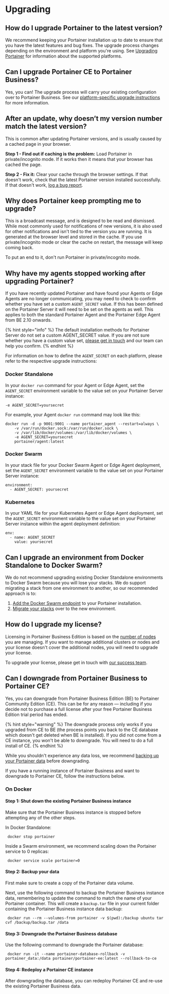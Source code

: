 # Upgrading

## How do I upgrade Portainer to the latest version?

We recommend keeping your Portainer installation up to date to ensure that you have the latest features and bug fixes. The upgrade process changes depending on the environment and platform you're using. See [Upgrading Portainer](../start/upgrade/) for information about the supported platforms.

## Can I upgrade Portainer CE to Portainer Business?

Yes, you can! The upgrade process will carry your existing configuration over to Portainer Business. See our [platform-specific upgrade instructions](../start/upgrade/tobe/) for more information.

## After an update, why doesn’t my version number match the latest version?

This is common after updating Portainer versions, and is usually caused by a cached page in your browser.

**Step 1 - Find out if caching is the problem:** Load Portainer in private/incognito mode. If it works then it means that your browser has cached the page.

**Step 2 - Fix it:** Clear your cache through the browser settings. If that doesn't work, check that the latest Portainer version installed successfully. If that doesn't work, [log a bug report](https://github.com/portainer/portainer/issues/new?assignees=\&labels=bug%2Fneed-confirmation%2C+kind%2Fbug\&template=Bug\_report.md\&title=).

## Why does Portainer keep prompting me to upgrade?

This is a broadcast message, and is designed to be read and dismissed. While most commonly used for notifications of new versions, it is also used for other notifications and isn't tied to the version you are running. It is generated at the browser level and stored in the cache. If you use private/incognito mode or clear the cache on restart, the message will keep coming back.

To put an end to it, don't run Portainer in private/incognito mode.

## Why have my agents stopped working after upgrading Portainer?

If you have recently updated Portainer and have found your Agents or Edge Agents are no longer communicating, you may need to check to confirm whether you have set a custom `AGENT_SECRET` value. If this has been defined on the Portainer Server it will need to be set on the agents as well. This applies to both the standard Portainer Agent and the Portainer Edge Agent from BE 2.10 onwards.

{% hint style="info" %}
The default installation methods for Portainer Server do not set a custom AGENT\_SECRET value. If you are not sure whether you have a custom value set, [please get in touch](https://www.portainer.io/portainer-business-support) and our team can help you confirm.
{% endhint %}

For information on how to define the `AGENT_SECRET` on each platform, please refer to the respective upgrade instructions:

### Docker Standalone



In your `docker run` command for your Agent or Edge Agent, set the `AGENT_SECRET` environment variable to the value set on your Portainer Server instance:

```
-e AGENT_SECRET=yoursecret
```

For example, your Agent `docker run` command may look like this:

```
docker run -d -p 9001:9001 --name portainer_agent --restart=always \
    -v /var/run/docker.sock:/var/run/docker.sock \
    -v /var/lib/docker/volumes:/var/lib/docker/volumes \
    -e AGENT_SECRET=yoursecret
    portainer/agent:latest
```

### Docker Swarm

In your stack file for your Docker Swarm Agent or Edge Agent deployment, set the `AGENT_SECRET` environment variable to the value set on your Portainer Server instance:

```
environment:
  - AGENT_SECRET: yoursecret
```

### Kubernetes

In your YAML file for your Kubernetes Agent or Edge Agent deployment, set the `AGENT_SECRET` environment variable to the value set on your Portainer Server instance within the agent deployment definition:

```
env:
  - name: AGENT_SECRET
    value: yoursecret
```

## Can I upgrade an environment from Docker Standalone to Docker Swarm?

We do not recommend upgrading existing Docker Standalone environments to Docker Swarm because you will lose your stacks. We do support migrating a stack from one environment to another, so our recommended approach is to:

1. [Add the Docker Swarm endpoint](../admin/environments/add/swarm.md) to your Portainer installation.
2. [Migrate your stacks](../user/docker/stacks/migrate.md) over to the new environment.

## How do I upgrade my license?

Licensing in Portainer Business Edition is based on the [number of nodes](concepts.md#what-is-a-node-for-licensing-purposes) you are managing. If you want to manage additional clusters or nodes and your license doesn't cover the additional nodes, you will need to upgrade your license.

To upgrade your license, please get in touch with [our success team](mailto:success@portainer.io).

## Can I downgrade from Portainer Business to Portainer CE?

Yes, you can downgrade from Portainer Business Edition (BE) to Portainer Community Edition (CE). This can be for any reason — including if you decide not to purchase a full license after your free Portainer Business Edition trial period has ended.

{% hint style="warning" %}
The downgrade process only works if you upgraded from CE to BE (the process points you back to the CE database which doesn't get deleted when BE is installed). If you did not come from a CE instance, you won't be able to downgrade. You will need to do a full install of CE.
{% endhint %}

While you shouldn't experience any data loss, we recommend [backing up your Portainer data](../admin/settings/#backup-portainer) before downgrading.

If you have a running instance of Portainer Business and want to downgrade to Portainer CE, follow the instructions below.

### On Docker

#### Step 1: Shut down the existing Portainer Business instance <a href="#shutdown-the-existing-portainer-business-instance" id="shutdown-the-existing-portainer-business-instance"></a>

Make sure that the Portainer Business instance is stopped before attempting any of the other steps.

In Docker Standalone:

```
 docker stop portainer
```

Inside a Swarm environment, we recommend scaling down the Portainer service to 0 replicas:

```
 docker service scale portainer=0
```

#### Step 2: Backup your data <a href="#backup-your-data" id="backup-your-data"></a>

First make sure to create a copy of the Portainer data volume.

Next, use the following command to backup the Portainer Business instance data, remembering to update the command to match the name of your Portainer container. This will create a `backup.tar` file in your current folder containing the Portainer Business instance data backup:

```
 docker run --rm --volumes-from portainer -v $(pwd):/backup ubuntu tar cvf /backup/backup.tar /data
```

#### Step 3: Downgrade the Portainer Business database <a href="#downgrade-the-portainer-business-database" id="downgrade-the-portainer-business-database"></a>

Use the following command to downgrade the Portainer database:

```
 docker run -it --name portainer-database-rollback -v portainer_data:/data portainer/portainer-ee:latest --rollback-to-ce
```

#### Step 4: Redeploy a Portainer CE instance <a href="#redeploy-a-portainer-ce-instance" id="redeploy-a-portainer-ce-instance"></a>

After downgrading the database, you can redeploy Portainer CE and re-use the existing Portainer Business data.
